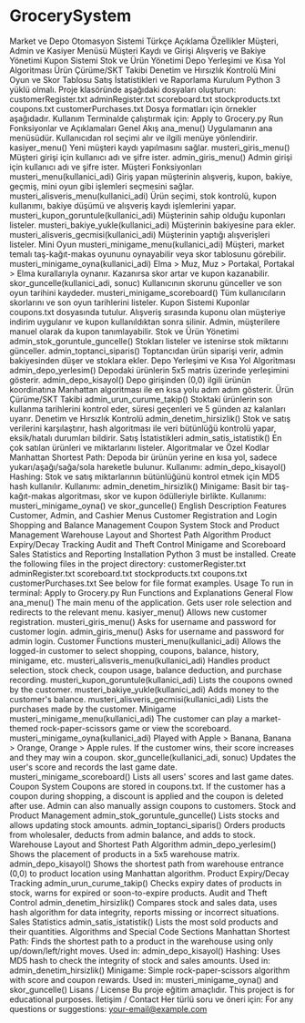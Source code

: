 # GrocerySystem

Market ve Depo Otomasyon Sistemi
Türkçe Açıklama
Özellikler
Müşteri, Admin ve Kasiyer Menüsü
Müşteri Kaydı ve Girişi
Alışveriş ve Bakiye Yönetimi
Kupon Sistemi
Stok ve Ürün Yönetimi
Depo Yerleşimi ve Kısa Yol Algoritması
Ürün Çürüme/SKT Takibi
Denetim ve Hırsızlık Kontrolü
Mini Oyun ve Skor Tablosu
Satış İstatistikleri ve Raporlama
Kurulum
Python 3 yüklü olmalı.
Proje klasöründe aşağıdaki dosyaları oluşturun:
customerRegister.txt
adminRegister.txt
scoreboard.txt
stockproducts.txt
coupons.txt
customerPurchases.txt
Dosya formatları için örnekler aşağıdadır.
Kullanım
Terminalde çalıştırmak için:
Apply to Grocery.py
Run
Fonksiyonlar ve Açıklamaları
Genel Akış
ana_menu()
Uygulamanın ana menüsüdür. Kullanıcıdan rol seçimi alır ve ilgili menüye yönlendirir.
kasiyer_menu()
Yeni müşteri kaydı yapılmasını sağlar.
musteri_giris_menu()
Müşteri girişi için kullanıcı adı ve şifre ister.
admin_giris_menu()
Admin girişi için kullanıcı adı ve şifre ister.
Müşteri Fonksiyonları
musteri_menu(kullanici_adi)
Giriş yapan müşterinin alışveriş, kupon, bakiye, geçmiş, mini oyun gibi işlemleri seçmesini sağlar.
musteri_alisveris_menu(kullanici_adi)
Ürün seçimi, stok kontrolü, kupon kullanımı, bakiye düşümü ve alışveriş kaydı işlemlerini yapar.
musteri_kupon_goruntule(kullanici_adi)
Müşterinin sahip olduğu kuponları listeler.
musteri_bakiye_yukle(kullanici_adi)
Müşterinin bakiyesine para ekler.
musteri_alisveris_gecmisi(kullanici_adi)
Müşterinin yaptığı alışverişleri listeler.
Mini Oyun
musteri_minigame_menu(kullanici_adi)
Müşteri, market temalı taş-kağıt-makas oyununu oynayabilir veya skor tablosunu görebilir.
musteri_minigame_oyna(kullanici_adi)
Elma > Muz, Muz > Portakal, Portakal > Elma kurallarıyla oynanır. Kazanırsa skor artar ve kupon kazanabilir.
skor_guncelle(kullanici_adi, sonuc)
Kullanıcının skorunu günceller ve son oyun tarihini kaydeder.
musteri_minigame_scoreboard()
Tüm kullanıcıların skorlarını ve son oyun tarihlerini listeler.
Kupon Sistemi
Kuponlar coupons.txt dosyasında tutulur.
Alışveriş sırasında kuponu olan müşteriye indirim uygulanır ve kupon kullanıldıktan sonra silinir.
Admin, müşterilere manuel olarak da kupon tanımlayabilir.
Stok ve Ürün Yönetimi
admin_stok_goruntule_guncelle()
Stokları listeler ve istenirse stok miktarını günceller.
admin_toptanci_siparis()
Toptancıdan ürün siparişi verir, admin bakiyesinden düşer ve stoklara ekler.
Depo Yerleşimi ve Kısa Yol Algoritması
admin_depo_yerlesim()
Depodaki ürünlerin 5x5 matris üzerinde yerleşimini gösterir.
admin_depo_kisayol()
Depo girişinden (0,0) ilgili ürünün koordinatına Manhattan algoritması ile en kısa yolu adım adım gösterir.
Ürün Çürüme/SKT Takibi
admin_urun_curume_takip()
Stoktaki ürünlerin son kullanma tarihlerini kontrol eder, süresi geçenleri ve 5 günden az kalanları uyarır.
Denetim ve Hırsızlık Kontrolü
admin_denetim_hirsizlik()
Stok ve satış verilerini karşılaştırır, hash algoritması ile veri bütünlüğü kontrolü yapar, eksik/hatalı durumları bildirir.
Satış İstatistikleri
admin_satis_istatistik()
En çok satılan ürünleri ve miktarlarını listeler.
Algoritmalar ve Özel Kodlar
Manhattan Shortest Path:
Depoda bir ürünün yerine en kısa yol, sadece yukarı/aşağı/sağa/sola hareketle bulunur.
Kullanımı: admin_depo_kisayol()
Hashing:
Stok ve satış miktarlarının bütünlüğünü kontrol etmek için MD5 hash kullanılır.
Kullanımı: admin_denetim_hirsizlik()
Minigame:
Basit bir taş-kağıt-makas algoritması, skor ve kupon ödülleriyle birlikte.
Kullanımı: musteri_minigame_oyna() ve skor_guncelle()
English Description
Features
Customer, Admin, and Cashier Menus
Customer Registration and Login
Shopping and Balance Management
Coupon System
Stock and Product Management
Warehouse Layout and Shortest Path Algorithm
Product Expiry/Decay Tracking
Audit and Theft Control
Minigame and Scoreboard
Sales Statistics and Reporting
Installation
Python 3 must be installed.
Create the following files in the project directory:
customerRegister.txt
adminRegister.txt
scoreboard.txt
stockproducts.txt
coupons.txt
customerPurchases.txt
See below for file format examples.
Usage
To run in terminal:
Apply to Grocery.py
Run
Functions and Explanations
General Flow
ana_menu()
The main menu of the application. Gets user role selection and redirects to the relevant menu.
kasiyer_menu()
Allows new customer registration.
musteri_giris_menu()
Asks for username and password for customer login.
admin_giris_menu()
Asks for username and password for admin login.
Customer Functions
musteri_menu(kullanici_adi)
Allows the logged-in customer to select shopping, coupons, balance, history, minigame, etc.
musteri_alisveris_menu(kullanici_adi)
Handles product selection, stock check, coupon usage, balance deduction, and purchase recording.
musteri_kupon_goruntule(kullanici_adi)
Lists the coupons owned by the customer.
musteri_bakiye_yukle(kullanici_adi)
Adds money to the customer's balance.
musteri_alisveris_gecmisi(kullanici_adi)
Lists the purchases made by the customer.
Minigame
musteri_minigame_menu(kullanici_adi)
The customer can play a market-themed rock-paper-scissors game or view the scoreboard.
musteri_minigame_oyna(kullanici_adi)
Played with Apple > Banana, Banana > Orange, Orange > Apple rules. If the customer wins, their score increases and they may win a coupon.
skor_guncelle(kullanici_adi, sonuc)
Updates the user's score and records the last game date.
musteri_minigame_scoreboard()
Lists all users' scores and last game dates.
Coupon System
Coupons are stored in coupons.txt.
If the customer has a coupon during shopping, a discount is applied and the coupon is deleted after use.
Admin can also manually assign coupons to customers.
Stock and Product Management
admin_stok_goruntule_guncelle()
Lists stocks and allows updating stock amounts.
admin_toptanci_siparis()
Orders products from wholesaler, deducts from admin balance, and adds to stock.
Warehouse Layout and Shortest Path Algorithm
admin_depo_yerlesim()
Shows the placement of products in a 5x5 warehouse matrix.
admin_depo_kisayol()
Shows the shortest path from warehouse entrance (0,0) to product location using Manhattan algorithm.
Product Expiry/Decay Tracking
admin_urun_curume_takip()
Checks expiry dates of products in stock, warns for expired or soon-to-expire products.
Audit and Theft Control
admin_denetim_hirsizlik()
Compares stock and sales data, uses hash algorithm for data integrity, reports missing or incorrect situations.
Sales Statistics
admin_satis_istatistik()
Lists the most sold products and their quantities.
Algorithms and Special Code Sections
Manhattan Shortest Path:
Finds the shortest path to a product in the warehouse using only up/down/left/right moves.
Used in: admin_depo_kisayol()
Hashing:
Uses MD5 hash to check the integrity of stock and sales amounts.
Used in: admin_denetim_hirsizlik()
Minigame:
Simple rock-paper-scissors algorithm with score and coupon rewards.
Used in: musteri_minigame_oyna() and skor_guncelle()
Lisans / License
Bu proje eğitim amaçlıdır.
This project is for educational purposes.
İletişim / Contact
Her türlü soru ve öneri için:
For any questions or suggestions:
your-email@example.com
